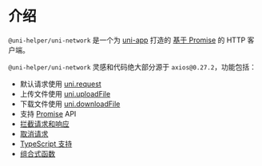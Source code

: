 # 介绍

`@uni-helper/uni-network` 是一个为 [uni-app](https://uniapp.dcloud.io/) 打造的 [基于 Promise](https://javascript.info/promise-basics) 的 HTTP 客户端。

`@uni-helper/uni-network` 灵感和代码绝大部分源于 `axios@0.27.2`，功能包括：

- 默认请求使用 [uni.request](https://uniapp.dcloud.io/api/request/request.html)
- 上传文件使用 [uni.uploadFile](https://uniapp.dcloud.io/api/request/network-file.html#uploadfile)
- 下载文件使用 [uni.downloadFile](https://uniapp.dcloud.io/api/request/network-file.html#downloadfile)
- 支持 [Promise](https://developer.mozilla.org/en-US/docs/Web/JavaScript/Reference/Global_Objects/Promise) API
- [拦截请求和响应](../advanced/interceptors.md)
- [取消请求](../advanced/cancellation.md)
- [TypeScript 支持](../advanced/typescript-support.md)
- [组合式函数](../advanced/composition-api.md)
